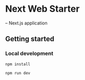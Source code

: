 # Next Web Starter

– Next.js application

## Getting started

### Local development

`npm install`

`npm run dev`
